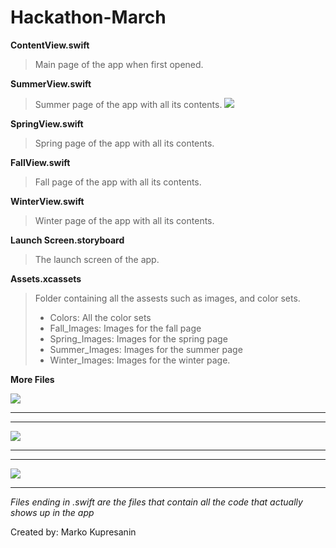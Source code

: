 # Hackathon-March

**ContentView.swift** 
> Main page of the app when first opened.

**SummerView.swift**
> Summer page of the app with all its contents.
![](DemoMedia/SS2.png)

**SpringView.swift**
> Spring page of the app with all its contents.

**FallView.swift**
> Fall page of the app with all its contents.

**WinterView.swift**
> Winter page of the app with all its contents.

**Launch Screen.storyboard**
> The launch screen of the app. 

**Assets.xcassets**
> Folder containing all the assests such as images, and color sets.
   >* Colors: All the color sets
   >* Fall_Images: Images for the fall page
   >* Spring_Images: Images for the spring page
   >* Summer_Images: Images for the summer page
   >* Winter_Images: Images for the winter page.
  
  
  
**More Files**

![](DemoMedia/SS1.png)
_______________________
_______________________
![](DemoMedia/SS3.png)
_______________________
_______________________
![](DemoMedia/SS4.png)





__________________________________________________________________________________________________
*Files ending in .swift are the files that contain all the code that actually shows up in the app* 



Created by: Marko Kupresanin
